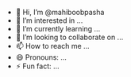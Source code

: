 - 👋 Hi, I’m @mahiboobpasha
- 👀 I’m interested in ...
- 🌱 I’m currently learning ...
- 💞️ I’m looking to collaborate on ...
- 📫 How to reach me ...
- 😄 Pronouns: ...
- ⚡ Fun fact: ...

<!---
mahiboobpasha/mahiboobpasha is a ✨ special ✨ repository because its `README.md` (this file) appears on your GitHub profile.
You can click the Preview link to take a look at your changes.
--->
